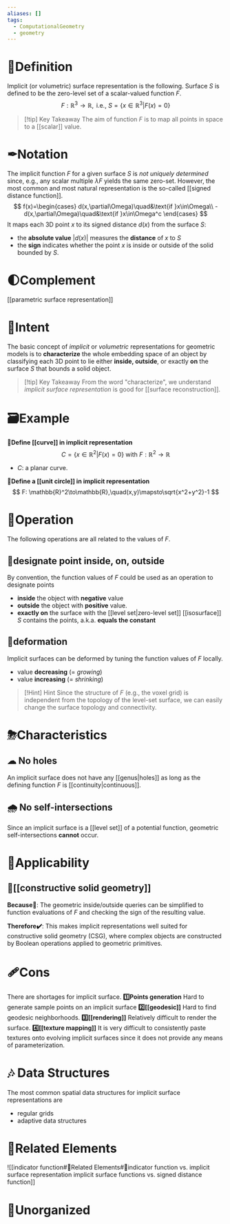 ```yaml
---
aliases: []
tags:
  - ComputationalGeometry
  - geometry
---
```



# 📝Definition
Implicit (or volumetric) surface representation is the following. Surface $S$ is defined to be the zero-level set of a scalar-valued function $F$.
$$
F:\mathbb{R}^3\to\mathbb{R},\text{ i.e., }S=\{x\in\mathbb{R}^3|F(x)=0\}
$$
> [!tip] Key Takeaway
> The aim of function $F$ is to map all points in space to a [[scalar]] value.

# ✒Notation
The implicit function $F$ for a given surface $S$ is *not uniquely determined* since, e.g., any scalar multiple $\lambda F$ yields the same zero-set. However, the most common and most natural representation is the so-called [[signed distance function]].
$$
f(x)=\begin{cases}
d(x,\partial\Omega)\quad&\text{if }x\in\Omega\\
-d(x,\partial\Omega)\quad&\text{if }x\in\Omega^c
\end{cases}
$$
It maps each 3D point $x$ to its signed distance $d(x)$ from the surface $S$:
- the **absolute value** $|d(x)|$ measures the **distance** of $x$ to $S$
- the **sign** indicates whether the point $x$ is inside or outside of the solid bounded by $S$.

# 🌓Complement
[[parametric surface representation]]

# 🎯Intent
The basic concept of *implicit* or *volumetric* representations for geometric models is to **characterize** the whole embedding space of an object by classifying each 3D point to lie either **inside, outside**, or exactly **on** the surface $S$ that bounds a solid object.

> [!tip] Key Takeaway
> From the word "characterize", we understand *implicit surface representation* is good for [[surface reconstruction]].

# 🗃Example
**📂Define [[curve]] in implicit representation**
$$
C=\{x\in\mathbb{R}^2|F(x)=0\}\text{ with }F:\mathbb{R}^2\to\mathbb{R}
$$
- $C$: a planar curve.

**📂Define a [[unit circle]] in implicit representation**
$$
F: \mathbb{R}^2\to\mathbb{R},\quad(x,y)\mapsto\sqrt{x^2+y^2}-1
$$

# 💫Operation
The following operations are all related to the values of $F$.

## 🌠designate point inside, on, outside
By convention, the function values of $F$ could be used as an operation to designate points
- **inside** the object with **negative** value
- **outside** the object with **positive** value.
- **exactly on** the surface with the [[level set|zero-level set]] [[isosurface]] $S$ contains the points, a.k.a. **equals the constant**

## 🔮deformation
Implicit surfaces can be deformed by tuning the function values of $F$ locally.
- value **decreasing** (= *growing*)
- value **increasing** (= *shrinking*)

> [!Hint] Hint
> Since the structure of $F$ (e.g., the voxel grid) is independent from the topology of the level-set surface, we can easily change the surface topology and connectivity.



# ⛈Characteristics
## ☁ No holes
An implicit surface does not have any [[genus|holes]] as long as the defining function $F$ is [[continuity|continuous]]. 


## 🌧 No self-intersections
Since an implicit surface is a [[level set]] of a potential function, geometric self-intersections **cannot** occur.




# 🧀Applicability
## 🍞[[constructive solid geometry]]
**Because🚩**:
The geometric inside/outside queries can be simplified to function evaluations of $F$ and checking the sign of the resulting value.

**Therefore✔️**:
This makes implicit representations well suited for constructive solid geometry (CSG), where complex objects are constructed by Boolean operations applied to geometric primitives.


# 🩹Cons
There are shortages for implicit surface.
**1️⃣Points generation**
Hard to generate sample points on an implicit surface
**2️⃣[[geodesic]]**
Hard to find geodesic neighborhoods.
**3️⃣[[rendering]]**
Relatively difficult to render the surface.
**4️⃣[[texture mapping]]**
It is very difficult to consistently paste textures onto evolving implicit surfaces since it does not provide any means of parameterization.

# 🎶 Data Structures
The most common spatial data structures for implicit surface representations are
- regular grids
- adaptive data structures



# 🌱Related Elements
![[indicator function#🌱Related Elements#🍎indicator function vs. implicit surface representation implicit surface functions vs. signed distance function]]



# 🍂Unorganized


